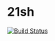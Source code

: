 # 21sh
[![Build Status](https://travis-ci.org/uael/21sh.svg?branch=master)](https://travis-ci.org/uael/21sh)
